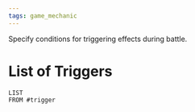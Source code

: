 ```yaml
---
tags: game_mechanic
---
```


Specify conditions for triggering effects during battle.

# List of Triggers
```dataview
LIST
FROM #trigger 
```